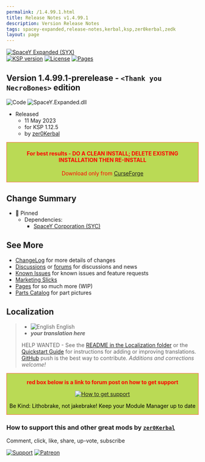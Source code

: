 ```yaml
---
permalink: /1.4.99.1.html
title: Release Notes v1.4.99.1
description: Version Release Notes
tags: spacey-expanded,release-notes,kerbal,ksp,zer0kerbal,zedk
layout: page
---
```

<!-- ReleaseLayout.md v1.3.4.5
SpaceY Expanded (SYX)
created: 01 Jan 2023
updated: 11 May 2023

TEMPLATE: ReleaseLayout.md v1.3.6.1
created: 11 Aug 2018
updated: 09 May 2023 -->

[![SpaceY Expanded (SYX)][SHD:mod]][CRSFG:url]  
[![KSP version][KSP:shd]][KSP:url] [![License][LIC:shd]][LIC:url] [![Pages][SHD:pgs]][pages]

## Version 1.4.99.1-prerelease - `<Thank you NecroBones>` edition

![Code][SHD:cde] ![SpaceY.Expanded.dll][SHD:dll]

* Released
  * 11 May 2023
  * for KSP 1.12.5
  * by [zer0Kerbal](https://github.com/zer0Kerbal)

<div style="border:0.5px solid Tomato; background-color: #bada55; color: #FF0000; text-align:center"><h4>
<b>For best results - DO A CLEAN INSTALL; DELETE EXISTING INSTALLATION THEN RE-INSTALL</b></h4><p>Download only from <a href="https://www.curseforge.com/kerbal/ksp-mods/SpaceYExpanded">CurseForge</a></p></div>

## Change Summary

* 📌 Pinned
  * Dependencies:
    * [SpaceY Corporation (SYC)](https://www.curseforge.com/kerbal/ksp-mods/SpaceYCorp)


## See More

* [ChangeLog][chlog] for more details of changes
* [Discussions][discu] or [forums][forum] for discussions and news
* [Known Issues][issue] for known issues and feature requests
* [Marketing Slicks][markt]
* [Pages][pages] for so much more (WIP)
* [Parts Catalog][parts] for part pictures

## Localization

>* ![English][EN] English
>* ***your translation here***
>
> HELP WANTED - See the [README in the Localization folder][lreadme] or the [Quickstart Guide][qstart] for instructions for adding or improving translations. [GitHub][GitHub:url] push is the best way to contribute. *Additions and corrections welcome!*

<div style="border:0.5px solid Tomato; background-color: #BADA55; color: #FF0000; text-align:center">
  <p><b>red box below is a link to forum post on how to get support</b></p>
  <a href="https://forum.kerbalspaceprogram.com/index.php?/topic/83212-*">
    <p><img src="https://i.postimg.cc/vHP6zmrw/image.png" alt="How to get support"></p></a>
  <p style="color: #000000;">Be Kind: Lithobrake, not jakebrake! Keep your Module Manager up to date</p>
</div>

### How to support this and other great mods by [`zer0Kerbal`][zer0Kerbal]

Comment, click, like, share, up-vote, subscribe

[![Support][PAYPAL:img]][PAYPAL:url] [![Patreon][PATREON:img]][PATREON:url]

<!-- links -->
[chlog]: https://raw.githubusercontent.com/zer0Kerbal/SpaceYExpanded/master/changelog.md "Changelog"
[discu]: https://github.com/zer0Kerbal/SpaceYExpanded/discussions/ "Discussions"
[forum]: https://forum.kerbalspaceprogram.com/index.php?/topic/211576-*/ "SpaceYExpanded forum thread"
[issue]: https://github.com/zer0Kerbal/SpaceYExpanded/issues/ "Issue Tracker"
[markt]: https://zer0kerbal.github.io/SpaceYExpanded/Marketing "Marketing Slicks"
[pages]: https://zer0kerbal.github.io/SpaceYExpanded/ "GitHub Pages"
[parts]: https://zer0kerbal.github.io/SpaceYExpanded/PartsCatalog "Parts Catalog"

<!-- shields -->
[SHD:cde]: https://img.shields.io/badge/CODE-%3C.NET%204.8%3E%20%3CC%23%207.0%3E-darkblue?style=plastic&labelColor=66ccff "Code"
[SHD:dll]: https://img.shields.io/badge/SpaceY.Expanded.dll-1.3.2.25-orange?style=plastic&labelColor=darkgreen "SpaceYExpanded.dll"
[SHD:mod]: https://img.shields.io/badge/SpaceY%20Expanded%20(SYX)%20-v1.4.99.1--prerelease-BADA55.svg?style=plastic&labelColor=darkgreen/ "1.4.99.1-prerelease"
[SHD:pgs]: https://img.shields.io/badge/GitHub-Pages-white?style=plastic&labelColor=9cf&logoColor=181717&logo=github/ "GitHub IO"

[CRSFG:url]: https://www.curseforge.com/kerbal/ksp-mods/SpaceYExpanded "CurseForge"
[GITHUB:url]: https://github.com/zer0Kerbal/SpaceYExpanded/ "GitHub"

[KSP:url]: http://kerbalspaceprogram.com/ "Kerbal Space Program"
[KSP:shd]: https://img.shields.io/badge/KSP-1.12.5-blue.svg?style=plastic&labelColor=black/ "Kerbal Space Program"

<!--- license -->
[LIC:url]: https://creativecommons.org/licenses/by-nc-sa/4.0/ "CC BY-NC-SA 4.0"
[LIC:shd]: https://img.shields.io/badge/License-CC%20BY--NC--SA%204.0-ef9421?labelColor=black&style=plastic&logoColor=ef9421&logo=creativecommons "CC BY-NC-SA 4.0"

[PAYPAL:img]: https://img.shields.io/badge/Buy%20me%20some%20-LFO-BADA55?style=for-the-badge&logo=paypal&labelColor=FFDD00 "PayPal"
[PAYPAL:url]: https://www.paypal.com/donate?hosted_button_id=DC22YHMEJREKL "PayPal"
[PATREON:img]: https://img.shields.io/badge/Patreon%20-Patreonize-FF424D?style=for-the-badge&logo=patreon "Patreon"
[PATREON:url]: https://www.patreon.com/zer0Kerbal/membership "Patreon"

[lreadme]: https://github.com/zer0Kerbal/zer0Kerbal/blob/master/Localization/readme.md "Localization Readme"
[qstart]: https://github.com/zer0Kerbal/zer0Kerbal/blob/master/Localization/quickstart.md "Quickstart"
[EN]: https://raw.githubusercontent.com/zer0Kerbal/zer0Kerbal/master/img/EN.png "English"

[zer0Kerbal]: https://forum.kerbalspaceprogram.com/index.php?/profile/190933-*/ "zer0Kerbal"

<!-- THIS FILE: CC BY-ND 4.0 by zer0Kerbal -->